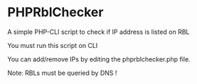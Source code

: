 # PHPRblChecker
A simple PHP-CLI script to check if IP address is listed on RBL

You must run this script on CLI

You can add/remove IPs by editing the phprblchecker.php file.
            
Note: RBLs must be queried by DNS !
